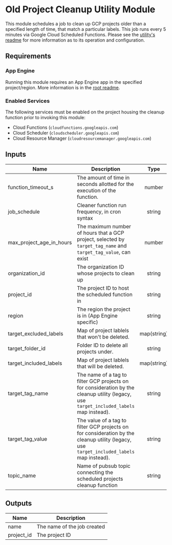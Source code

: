 # Old Project Cleanup Utility Module

This module schedules a job to clean up GCP projects older than a specified length of time, that match a particular labels. This job runs every 5 minutes via Google Cloud Scheduled Functions. Please see the [utility's readme](./function_source/README.md) for more information as to its operation and configuration.

## Requirements

### App Engine

Running this module requires an App Engine app in the specified project/region. More information is in the [root readme](../../README.md#app-engine).

### Enabled Services

The following services must be enabled on the project housing the cleanup function prior to invoking this module:

- Cloud Functions (`cloudfunctions.googleapis.com`)
- Cloud Scheduler (`cloudscheduler.googleapis.com`)
- Cloud Resource Manager (`cloudresourcemanager.googleapis.com`)

<!-- BEGINNING OF PRE-COMMIT-TERRAFORM DOCS HOOK -->
## Inputs

| Name | Description | Type | Default | Required |
|------|-------------|:----:|:-----:|:-----:|
| function\_timeout\_s | The amount of time in seconds allotted for the execution of the function. | number | `"60"` | no |
| job\_schedule | Cleaner function run frequency, in cron syntax | string | `"*/5 * * * *"` | no |
| max\_project\_age\_in\_hours | The maximum number of hours that a GCP project, selected by `target_tag_name` and `target_tag_value`, can exist | number | `"6"` | no |
| organization\_id | The organization ID whose projects to clean up | string | n/a | yes |
| project\_id | The project ID to host the scheduled function in | string | n/a | yes |
| region | The region the project is in (App Engine specific) | string | n/a | yes |
| target\_excluded\_labels | Map of project lablels that won't be deleted. | map(string) | `<map>` | no |
| target\_folder\_id | Folder ID to delete all projects under. | string | `""` | no |
| target\_included\_labels | Map of project lablels that will be deleted. | map(string) | `<map>` | no |
| target\_tag\_name | The name of a tag to filter GCP projects on for consideration by the cleanup utility (legacy, use `target_included_labels` map instead). | string | `""` | no |
| target\_tag\_value | The value of a tag to filter GCP projects on for consideration by the cleanup utility (legacy, use `target_included_labels` map instead). | string | `""` | no |
| topic\_name | Name of pubsub topic connecting the scheduled projects cleanup function | string | `"pubsub_scheduled_project_cleaner"` | no |

## Outputs

| Name | Description |
|------|-------------|
| name | The name of the job created |
| project\_id | The project ID |

<!-- END OF PRE-COMMIT-TERRAFORM DOCS HOOK -->
